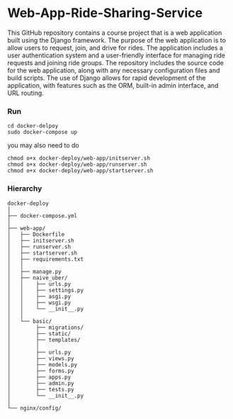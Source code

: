 # Web-App-Ride-Sharing-Service
This GitHub repository contains a course project that is a web application built using the Django framework. The purpose of the web application is to allow users to request, join, and drive for rides. The application includes a user authentication system and a user-friendly interface for managing ride requests and joining ride groups. The repository includes the source code for the web application, along with any necessary configuration files and build scripts. The use of Django allows for rapid development of the application, with features such as the ORM, built-in admin interface, and URL routing. 
### Run
```
cd docker-delpoy
sudo docker-compose up
```
you may also need to do
```
chmod o+x docker-deploy/web-app/initserver.sh
chmod o+x docker-deploy/web-app/runserver.sh
chmod o+x docker-deploy/web-app/startserver.sh
```
### Hierarchy
```
docker-deploy
│
├── docker-compose.yml
│
├── web-app/
│   ├── Dockerfile
│   ├── initserver.sh
│   ├── runserver.sh
│   ├── startserver.sh
│   ├── requirements.txt
│   │
│   ├── manage.py
│   ├── naive_uber/
│   │    ├── urls.py
│   │    ├── settings.py
│   │    ├── asgi.py
│   │    ├── wsgi.py
│   │    └── __init__.py
│   │
│   └── basic/
│        ├── migrations/
│        ├── static/
│        ├── templates/
│        │
│        ├── urls.py
│        ├── views.py
│        ├── models.py
│        ├── forms.py
│        ├── apps.py
│        ├── admin.py
│        ├── tests.py
│        └── __init__.py
│   
└── nginx/config/

```
